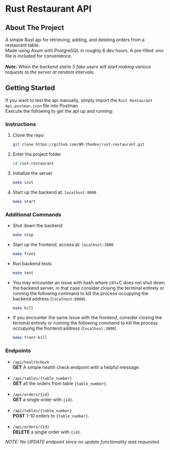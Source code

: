 <!-- ABOUT THE PROJECT -->
# Rust Restaurant API
## About The Project

A simple Rust api for retrieving, adding, and deleting orders from a restaurant table.<br />
Made using Axum with PostgreSQL in roughly 6 dev hours.  A pre-filled .env file is included for convenience.<br /><br />
_**Note:** When the backend starts 5 fake users will start making various requests to the server at random intervals._


<!-- GETTING STARTED -->
## Getting Started

If you want to test the api manually, simply import the `Rust Restaurant Api.postman.json` file into Postman.<br />
Execute the following to get the api up and running:

### Instructions

1. Clone the repo
   ```sh
   git clone https://github.com/AM-thedev/rust-restaurant.git
   ```
2. Enter the project folder
   ```sh
   cd rust-restaurant
   ```
3. Initialize the server
   ```sh
   make init
   ```
4. Start up the backend at: `localhost:8000`
   ```sh
   make start
   ```

### Additional Commands

* Shut down the backend
   ```sh
   make stop
   ```
* Start up the frontend, access at: `localhost:3000`
   ```sh
   make front
   ```
* Run backend tests
   ```sh
   make test
   ```
* You may encounter an issue with bash where ctrl+C does not shut down the backend server, in that case consider closing the terminal entirely or running the following command to kill the process occupying the backend address (`localhost:8000`).
   ```sh
   make kill
   ```
* If you encounter the same issue with the frontend, consider closing the terminal entirely or running the following command to kill the process occupying the frontend address (`localhost:3000`).
   ```sh
   make front-kill
   ```

### Endpoints

* `/api/healthcheck`<br />
  **GET** A simple health check endpoint with a helpful message.<br /><br />
* `/api/tables/{table_number}`<br />
  **GET** all the orders from table `{table_number}`.<br /><br />
* `/api/orders/{id}`<br />
  **GET** a single order with `{id}`.<br /><br />
* `/api/tables/{table_number}`<br />
  **POST** 1-10 orders to `{table_number}`.<br /><br />
* `/api/orders/{id}`<br />
  **DELETE** a single order with `{id}`.

_NOTE: No UPDATE endpoint since no update functionality was requested._

